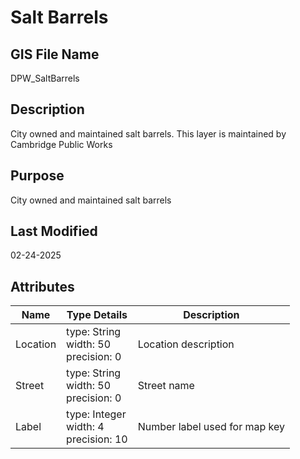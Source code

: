 # Salt Barrels
## GIS File Name
DPW_SaltBarrels
## Description
<DIV STYLE="text-align:Left;"><DIV><DIV><P><SPAN>City owned and maintained salt barrels. This layer is maintained by Cambridge Public Works</SPAN></P></DIV></DIV></DIV>

## Purpose
City owned and maintained salt barrels
## Last Modified
02-24-2025
## Attributes
|Name|Type Details|Description|
|----|------------|-----------|
|Location|type: String<br/>width: 50<br/>precision: 0|Location description|
|Street|type: String<br/>width: 50<br/>precision: 0|Street name|
|Label|type: Integer<br/>width: 4<br/>precision: 10|Number label used for map key|
